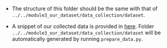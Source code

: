 * The structure of this folder should be the same with that of `../../module3_our_dataset/data_collection/dataset`. 

* A snippet of our collected data is provided in [here](../../module3_our_dataset/data_collection/data). Folder `../../module3_our_dataset/data_collection/dataset` will be automatically generated by running `prepare_data.py`. 
